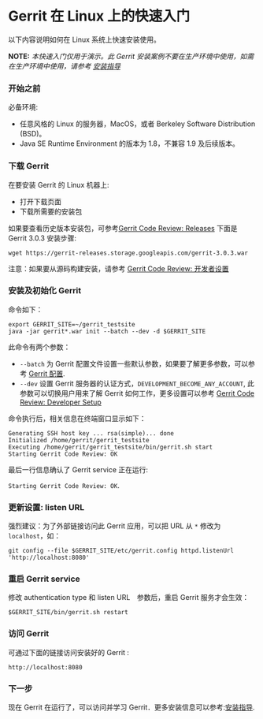 # Gerrit 在 Linux 上的快速入门
以下内容说明如何在 Linux 系统上快速安装使用。

**NOTE:**
*本快速入门仅用于演示。此 Gerrit 安装案例不要在生产环境中使用，如需在生产环境中使用，请参考 [安装指导](install.md)*

### 开始之前
必备环境:
* 任意风格的 Linux 的服务器，MacOS，或者 Berkeley Software Distribution (BSD)。
* Java SE Runtime Environment 的版本为 1.8，不兼容 1.9 及后续版本。

### 下载 Gerrit
在要安装 Gerrit 的 Linux 机器上:
* 打开下载页面
* 下载所需要的安装包

如果要查看历史版本安装包，可参考[Gerrit Code Review: Releases](https://gerrit-releases.storage.googleapis.com/index.html)
下面是 Gerrit 3.0.3 安装步骤:

```
wget https://gerrit-releases.storage.googleapis.com/gerrit-3.0.3.war
```

注意：如果要从源码构建安装，请参考 [Gerrit Code Review: 开发者设置](dev-readme.md)

### 安装及初始化 Gerrit

命令如下：

```
export GERRIT_SITE=~/gerrit_testsite
java -jar gerrit*.war init --batch --dev -d $GERRIT_SITE

```

此命令有两个参数：

* `--batch` 为 Gerrit 配置文件设置一些默认参数，如果要了解更多参数，可以参考 [Gerrit 配置](config-gerrit.md).
* `--dev` 设置 Gerrit 服务器的认证方式，`DEVELOPMENT_BECOME_ANY_ACCOUNT`, 此参数可以切换用户用来了解 Gerrit 如何工作，更多设置可以参考 [Gerrit Code Review: Developer Setup](dev-readme.md)

命令执行后，相关信息在终端窗口显示如下：

```
Generating SSH host key ... rsa(simple)... done
Initialized /home/gerrit/gerrit_testsite
Executing /home/gerrit/gerrit_testsite/bin/gerrit.sh start
Starting Gerrit Code Review: OK
```

最后一行信息确认了 Gerrit service 正在运行:

`Starting Gerrit Code Review: OK`.

### 更新设置: listen URL

强烈建议：为了外部链接访问此 Gerrit 应用，可以把 URL 从 `*` 修改为`localhost`，如：

```
git config --file $GERRIT_SITE/etc/gerrit.config httpd.listenUrl 'http://localhost:8080'
```

### 重启 Gerrit service

修改 authentication type 和 listen URL　参数后，重启 Gerrit 服务才会生效：
```
$GERRIT_SITE/bin/gerrit.sh restart
```

### 访问 Gerrit

可通过下面的链接访问安装好的 Gerrit :
```
http://localhost:8080
```

### 下一步

现在 Gerrit 在运行了，可以访问并学习 Gerrit．更多安装信息可以参考:[安装指导](install.md).


